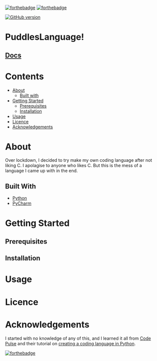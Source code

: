 [![forthebadge](https://forthebadge.com/images/badges/made-with-python.svg)](https://forthebadge.com)
[![forthebadge](https://forthebadge.com/images/badges/powered-by-water.svg)](https://forthebadge.com)  

[![GitHub version](https://badge.fury.io/gh/RosiePuddles%2FPuddlesLanguage.svg)](https://badge.fury.io/gh/RosiePuddles%2FPuddlesLanguage)

# PuddlesLanguage!  

## [Docs](https://github.com/RosiePuddles/PuddlesLanguage/wiki)
  
# Contents  
- [About](#about)
  - [Built with](#built-with)
- [Getting Started](#getting-started)
  - [Prerequisites](#prerequisites)
  - [Installation](#installation)
- [Usage](#Usage)
- [Licence](#licence)
- [Acknowledgements](#Acknowledgements)

# About

Over lockdown, I decided to try make my own coding language after not liking C. I apolagise to anyone who likes C. But this is the mess of a language I came up with in the end.

## Built With

- [Python](https://www.python.org)
- [PyCharm](https://www.jetbrains.com/pycharm/)

# Getting Started

## Prerequisites

## Installation

# Usage

# Licence

# Acknowledgements

I started with no knowledge of any of this, and I learned it all from [Code Pulse](https://www.youtube.com/channel/UCUVahoidFA7F3Asfvamrm7w) and their tutorial on [creating a coding language in Python](https://www.youtube.com/playlist?list=PLZQftyCk7_SdoVexSmwy_tBgs7P0b97yD).

[![forthebadge](https://forthebadge.com/images/badges/cc-0.svg)](https://forthebadge.com)

[issues-shield]: https://img.shields.io/github/issues/othneildrew/Best-README-Template.svg?style=flat-square
[issues-url]: https://github.com/RosiePuddles/PuddlesLanguage/issues
